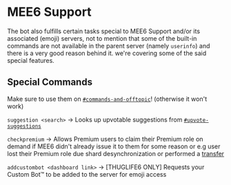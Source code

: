 # MEE6 Support

The bot also fulfills certain tasks special to MEE6 Support and/or its associated (emoji) servers, not to mention that some of the built-in commands are not available in the parent server (namely `userinfo`) and there is a very good reason behind it. we're covering some of the said special features.

## Special Commands

Make sure to use them on [`#commands-and-offtopic`](<https://discord.com/channels/159962941502783488/280870279746420736>)! (otherwise it won't work)

`suggestion <search>`
→ Looks up upvotable suggestions from [`#upvote-suggestions`](<https://discord.com/channels/159962941502783488/534041825694973952>)

`checkpremium`
→ Allows Premium users to claim their Premium role on demand if MEE6 didn't already issue it to them for some reason or e.g user lost their Premium role due shard desynchronization or performed a [transfer](<http://mee6.xyz/premium-transfer>)

`addcustombot <dashboard link>`
→ [THUGLIFE6 ONLY] Requests your Custom Bot™️ to be added to the server for emoji access